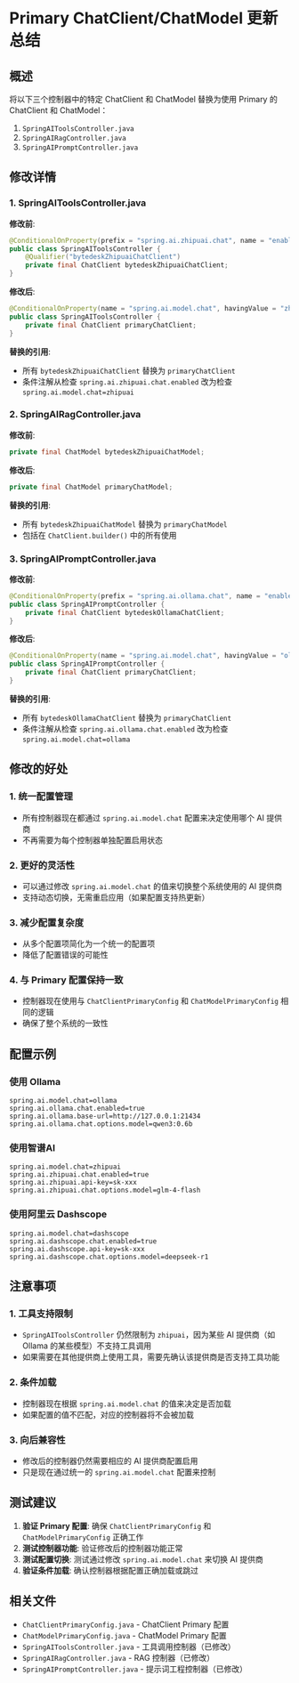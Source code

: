 # Primary ChatClient/ChatModel 更新总结

## 概述

将以下三个控制器中的特定 ChatClient 和 ChatModel 替换为使用 Primary 的 ChatClient 和 ChatModel：

1. `SpringAIToolsController.java`
2. `SpringAIRagController.java` 
3. `SpringAIPromptController.java`

## 修改详情

### 1. SpringAIToolsController.java

**修改前**:
```java
@ConditionalOnProperty(prefix = "spring.ai.zhipuai.chat", name = "enabled", havingValue = "true", matchIfMissing = false)
public class SpringAIToolsController {
    @Qualifier("bytedeskZhipuaiChatClient")
    private final ChatClient bytedeskZhipuaiChatClient;
}
```

**修改后**:
```java
@ConditionalOnProperty(name = "spring.ai.model.chat", havingValue = "zhipuai", matchIfMissing = false)
public class SpringAIToolsController {
    private final ChatClient primaryChatClient;
}
```

**替换的引用**:
- 所有 `bytedeskZhipuaiChatClient` 替换为 `primaryChatClient`
- 条件注解从检查 `spring.ai.zhipuai.chat.enabled` 改为检查 `spring.ai.model.chat=zhipuai`

### 2. SpringAIRagController.java

**修改前**:
```java
private final ChatModel bytedeskZhipuaiChatModel;
```

**修改后**:
```java
private final ChatModel primaryChatModel;
```

**替换的引用**:
- 所有 `bytedeskZhipuaiChatModel` 替换为 `primaryChatModel`
- 包括在 `ChatClient.builder()` 中的所有使用

### 3. SpringAIPromptController.java

**修改前**:
```java
@ConditionalOnProperty(prefix = "spring.ai.ollama.chat", name = "enabled", havingValue = "true", matchIfMissing = false)
public class SpringAIPromptController {
    private final ChatClient bytedeskOllamaChatClient;
}
```

**修改后**:
```java
@ConditionalOnProperty(name = "spring.ai.model.chat", havingValue = "ollama", matchIfMissing = false)
public class SpringAIPromptController {
    private final ChatClient primaryChatClient;
}
```

**替换的引用**:
- 所有 `bytedeskOllamaChatClient` 替换为 `primaryChatClient`
- 条件注解从检查 `spring.ai.ollama.chat.enabled` 改为检查 `spring.ai.model.chat=ollama`

## 修改的好处

### 1. 统一配置管理
- 所有控制器现在都通过 `spring.ai.model.chat` 配置来决定使用哪个 AI 提供商
- 不再需要为每个控制器单独配置启用状态

### 2. 更好的灵活性
- 可以通过修改 `spring.ai.model.chat` 的值来切换整个系统使用的 AI 提供商
- 支持动态切换，无需重启应用（如果配置支持热更新）

### 3. 减少配置复杂度
- 从多个配置项简化为一个统一的配置项
- 降低了配置错误的可能性

### 4. 与 Primary 配置保持一致
- 控制器现在使用与 `ChatClientPrimaryConfig` 和 `ChatModelPrimaryConfig` 相同的逻辑
- 确保了整个系统的一致性

## 配置示例

### 使用 Ollama
```properties
spring.ai.model.chat=ollama
spring.ai.ollama.chat.enabled=true
spring.ai.ollama.base-url=http://127.0.0.1:21434
spring.ai.ollama.chat.options.model=qwen3:0.6b
```

### 使用智谱AI
```properties
spring.ai.model.chat=zhipuai
spring.ai.zhipuai.chat.enabled=true
spring.ai.zhipuai.api-key=sk-xxx
spring.ai.zhipuai.chat.options.model=glm-4-flash
```

### 使用阿里云 Dashscope
```properties
spring.ai.model.chat=dashscope
spring.ai.dashscope.chat.enabled=true
spring.ai.dashscope.api-key=sk-xxx
spring.ai.dashscope.chat.options.model=deepseek-r1
```

## 注意事项

### 1. 工具支持限制
- `SpringAIToolsController` 仍然限制为 `zhipuai`，因为某些 AI 提供商（如 Ollama 的某些模型）不支持工具调用
- 如果需要在其他提供商上使用工具，需要先确认该提供商是否支持工具功能

### 2. 条件加载
- 控制器现在根据 `spring.ai.model.chat` 的值来决定是否加载
- 如果配置的值不匹配，对应的控制器将不会被加载

### 3. 向后兼容性
- 修改后的控制器仍然需要相应的 AI 提供商配置启用
- 只是现在通过统一的 `spring.ai.model.chat` 配置来控制

## 测试建议

1. **验证 Primary 配置**: 确保 `ChatClientPrimaryConfig` 和 `ChatModelPrimaryConfig` 正确工作
2. **测试控制器功能**: 验证修改后的控制器功能正常
3. **测试配置切换**: 测试通过修改 `spring.ai.model.chat` 来切换 AI 提供商
4. **验证条件加载**: 确认控制器根据配置正确加载或跳过

## 相关文件

- `ChatClientPrimaryConfig.java` - ChatClient Primary 配置
- `ChatModelPrimaryConfig.java` - ChatModel Primary 配置
- `SpringAIToolsController.java` - 工具调用控制器（已修改）
- `SpringAIRagController.java` - RAG 控制器（已修改）
- `SpringAIPromptController.java` - 提示词工程控制器（已修改） 